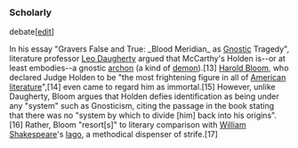 ### Scholarly
debate[[edit](/w/index.php?title=Judge\_Holden&action=edit&section=3 "Edit
section: Scholarly debate")]

In his essay "Gravers False and True: \_Blood Meridian\_ as
[Gnostic](/wiki/Gnosticism "Gnosticism") Tragedy", literature professor [Leo
Daugherty](/w/index.php?title=Leo\_Daugherty&action=edit&redlink=1 "Leo
Daugherty \(page does not exist\)") argued that McCarthy's Holden is--or at
least embodies--a gnostic [archon](/wiki/Archon\_\(Gnosticism\) "Archon
\(Gnosticism\)") (a kind of [demon](/wiki/Demon "Demon")).[13] [Harold
Bloom](/wiki/Harold\_Bloom "Harold Bloom"), who declared Judge Holden to be
"the most frightening figure in all of [American
literature](/wiki/American\_literature "American literature")",[14] even came
to regard him as immortal.[15] However, unlike Daugherty, Bloom argues that
Holden defies identification as being under any "system" such as Gnosticism,
citing the passage in the book stating that there was no "system by which to
divide [him] back into his origins".[16] Rather, Bloom "resort[s]" to literary
comparison with [William Shakespeare](/wiki/William\_Shakespeare "William
Shakespeare")'s [Iago](/wiki/Iago "Iago"), a methodical dispenser of
strife.[17]
